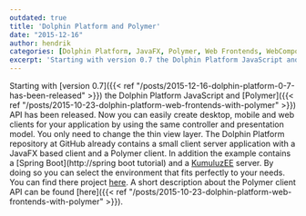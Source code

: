 ```yaml
---
outdated: true
title: 'Dolphin Platform and Polymer'
date: "2015-12-16"
author: hendrik
categories: [Dolphin Platform, JavaFX, Polymer, Web Frontends, WebComponents]
excerpt: 'Starting with version 0.7 the Dolphin Platform JavaScript and Polymer API has been released.'
---
```

Starting with [version 0.7]({{< ref "/posts/2015-12-16-dolphin-platform-0-7-has-been-released" >}}) the Dolphin Platform JavaScript and [Polymer]({{< ref "/posts/2015-10-23-dolphin-platform-web-frontends-with-polymer" >}}) API has been released. Now you can easily create desktop, mobile and web clients for your application by using the same controller and presentation model. You only need to change the thin view layer. The Dolphin Platform repository at GitHub already contains a small client server application with a JavaFX based client and a Polymer client. In addition the example contains a [Spring Boot](http://spring boot tutorial) and a [KumuluzEE](http://www.kumuluz.com) server. By doing so you can select the environment that fits perfectly to your needs. You can find there project [here](https://github.com/canoo/dolphin-platform/tree/46bf958b5f50a9d9517ca03176dfda40f2a0801c/todo-example). A short description about the Polymer client API can be found [here]({{< ref "/posts/2015-10-23-dolphin-platform-web-frontends-with-polymer" >}}).
